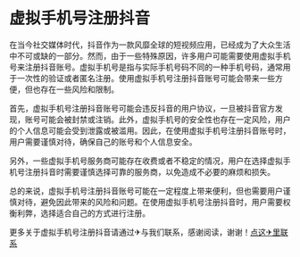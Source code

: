 # 虚拟手机号注册抖音

在当今社交媒体时代，抖音作为一款风靡全球的短视频应用，已经成为了大众生活中不可或缺的一部分。然而，由于一些特殊原因，许多用户可能需要使用虚拟手机号来注册抖音账号。虚拟手机号是指与实际手机号码不同的一种手机号码，通常用于一次性的验证或者匿名注册。使用虚拟手机号注册抖音账号可能会带来一些方便，但也存在一些风险和限制。

首先，虚拟手机号注册抖音账号可能会违反抖音的用户协议，一旦被抖音官方发现，账号可能会被封禁或注销。此外，虚拟手机号的安全性也存在一定风险，用户的个人信息可能会受到泄露或被滥用。因此，在使用虚拟手机号注册抖音账号时，用户需要谨慎对待，确保自己的账号和个人信息安全。

另外，一些虚拟手机号服务商可能存在收费或者不稳定的情况，用户在选择虚拟手机号注册抖音时需要谨慎选择可靠的服务商，以免造成不必要的麻烦和损失。

总的来说，虚拟手机号注册抖音账号可能在一定程度上带来便利，但也需要用户谨慎对待，避免因此带来的风险和问题。在使用虚拟手机号注册抖音时，用户需要权衡利弊，选择适合自己的方式进行注册。

更多关于虚拟手机号注册抖音请通过✈与我们联系，感谢阅读，谢谢！[点这✈里联系](https://d.k02.cc)